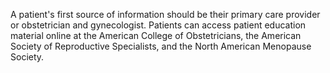 A patient's first source of information should be their primary care provider or obstetrician and gynecologist. Patients can access patient education material online at the American College of Obstetricians, the American Society of Reproductive Specialists, and the North American Menopause Society.